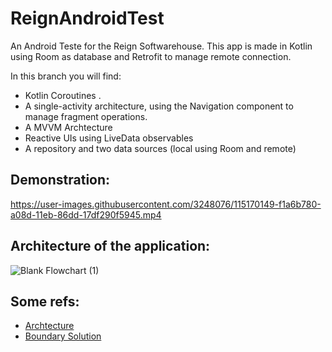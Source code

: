 # ReignAndroidTest
An Android Teste for the Reign Softwarehouse.
This app is made in Kotlin using Room as database and Retrofit to manage remote connection. 


In this branch you will find:
- Kotlin Coroutines .
- A single-activity architecture, using the Navigation component to manage fragment operations.
- A MVVM Archtecture
- Reactive UIs using LiveData observables
- A repository and two data sources (local using Room and remote)

## Demonstration:
https://user-images.githubusercontent.com/3248076/115170149-f1a6b780-a08d-11eb-86dd-17df290f5945.mp4

## Architecture of the application:
![Blank Flowchart (1)](https://user-images.githubusercontent.com/3248076/115167891-14819d80-a087-11eb-83fd-1838f49f7799.png)

## Some refs: 

- [Archtecture](https://github.com/android/architecture-samples)
- [Boundary Solution](https://medium.com/@shashankmohabia/android-paging-efficient-way-to-populate-recycler-view-dynamically-31f39f35cdf9)
